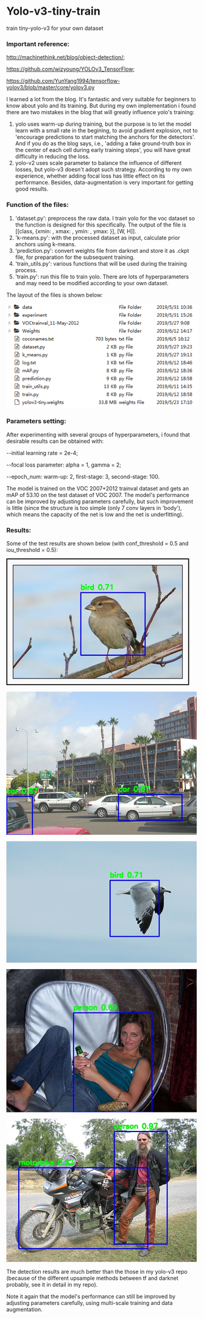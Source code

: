 # Yolo-v3-tiny-train
train tiny-yolo-v3 for your own dataset

### Important reference: 
http://machinethink.net/blog/object-detection/; 

https://github.com/wizyoung/YOLOv3_TensorFlow; 

https://github.com/YunYang1994/tensorflow-yolov3/blob/master/core/yolov3.py

I learned a lot from the blog. It's fantastic and very suitable for beginners to know about yolo and its training. But during my own implementation i found there are two mistakes in the blog that will greatly influence yolo's training:
1. yolo uses warm-up during training, but the purpose is to let the model learn with a small rate in the begining, to avoid gradient explosion, not to 'encourage predictions to start matching the anchors for the detectors'. And if you do as the blog says, i.e., 'adding a fake ground-truth box in the center of each cell during early training steps', you will have great difficulty in reducing the loss.
2. yolo-v2 uses scale parameter to balance the influence of different losses, but yolo-v3 doesn't adopt such strategy. According to my own experience, whether adding focal loss has little effect on its performance. Besides, data-augmentation is very important for getting good results.

### Function of the files:
1. 'dataset.py': preprocess the raw data. I train yolo for the voc dataset so the function is designed for this specifically. The output of the file is [[class, {xmin: , xmax: , ymin: , ymax: }], [W, H]].
2. 'k-means.py': with the processed dataset as input, calculate prior anchors using k-means.
3. 'prediction.py': convert weights file from darknet and store it as .ckpt file, for preparation for the subsequent training.
4. 'train_utils.py': various functions that will be used during the training process.
5. 'train.py': run this file to train yolo. There are lots of hyperparameters and may need to be modified according to your own dataset.

The layout of the files is shown below:

![Image text](imgs/file_layout.png)

### Parameters setting:

After experimenting with several groups of hyperparameters, i found that desirable results can be obtained with: 

--initial learning rate = 2e-4; 
 
--focal loss parameter: alpha = 1, gamma = 2; 
 
--epoch_num: warm-up: 2, first-stage: 3, second-stage: 100. 
 
The model is trained on the VOC 2007+2012 trainval dataset and gets an mAP of 53.10 on the test dataset of VOC 2007. The model's performance can be improved by adjusting parameters carefully, but such improvement is little (since the structure is too simple (only 7 conv layers in 'body'), which means the capacity of the net is low and the net is underfitting). 

### Results:

Some of the test results are shown below (with conf_threshold = 0.5 and iou_threshold = 0.5):

![Image text](imgs/0.jpg)

![Image text](imgs/1.jpg)

![Image text](imgs/2.jpg)

![Image text](imgs/3.jpg)

![Image text](imgs/4.jpg)

The detection results are much better than the those in my yolo-v3 repo (because of the different upsample methods between tf and darknet probably, see it in detail in my repo). 

Note it again that the model's performance can still be improved by adjusting parameters carefully, using multi-scale training and data augmentation.
